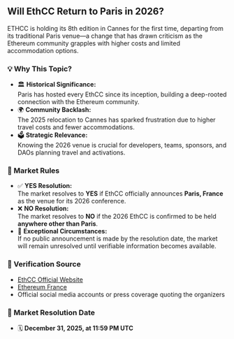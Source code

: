 ## Will EthCC Return to Paris in 2026?

ETHCC is holding its 8th edition in Cannes for the first time, departing from its traditional Paris venue—a change that has drawn criticism as the Ethereum community grapples with higher costs and limited accommodation options.

### 💡 Why This Topic?
- 🏛️ **Historical Significance:**  
  Paris has hosted every EthCC since its inception, building a deep-rooted connection with the Ethereum community.
- 🌍 **Community Backlash:**  
  The 2025 relocation to Cannes has sparked frustration due to higher travel costs and fewer accommodations.
- 🗳️ **Strategic Relevance:**  
  Knowing the 2026 venue is crucial for developers, teams, sponsors, and DAOs planning travel and activations.

### 📜 Market Rules
- ✅ **YES Resolution:**  
  The market resolves to **YES** if EthCC officially announces **Paris, France** as the venue for its 2026 conference.
- ❌ **NO Resolution:**  
  The market resolves to **NO** if the 2026 EthCC is confirmed to be held **anywhere other than Paris**.
- 🔄 **Exceptional Circumstances:**  
  If no public announcement is made by the resolution date, the market will remain unresolved until verifiable information becomes available.

### 🔗 Verification Source
- [EthCC Official Website](https://ethcc.io/)  
- [Ethereum France](https://ethereum-france.fr/)  
- Official social media accounts or press coverage quoting the organizers

### 📅 Market Resolution Date
- 🗓️ **December 31, 2025, at 11:59 PM UTC**
